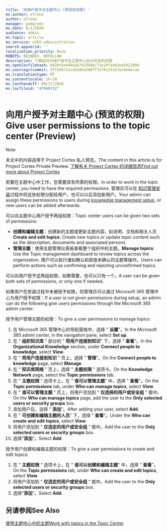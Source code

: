```yaml
---
title: '向用户授予对主题中心 (预览的权限) '
ms.author: efrene
author: efrene
manager: pamgreen
ms.date: 8/1/2020
audience: admin
ms.topic: article
ms.service: o365-administration
search.appverid: ''
localization_priority: None
ROBOTS: NOINDEX, NOFOLLOW
description: 了解如何为用户授予在主题中心执行任务的权限
ms.openlocfilehash: b920c6e444eda7b33b8ec71e1bfa4d3ee5b220b6
ms.sourcegitcommit: dffb9b72acd2e0bd286ff7e79c251e7ec6e8ecae
ms.translationtype: MT
ms.contentlocale: zh-CN
ms.lasthandoff: 09/17/2020
ms.locfileid: "47949722"
---
```

# <a name="give-user-permissions-to-the-topic-center-preview"></a><span data-ttu-id="586a4-103">向用户授予对主题中心 (预览的权限) </span><span class="sxs-lookup"><span data-stu-id="586a4-103">Give user permissions to the topic center (Preview)</span></span>

> [!Note] 
> <span data-ttu-id="586a4-104">本文中的内容适用于 Project Cortex 私人预览。</span><span class="sxs-lookup"><span data-stu-id="586a4-104">The content in this article is for Project Cortex Private Preview.</span></span> [<span data-ttu-id="586a4-105">了解有关 Project Cortex 的详细信息</span><span class="sxs-lookup"><span data-stu-id="586a4-105">Find out more about Project Cortex</span></span>](https://aka.ms/projectcortex) 

<span data-ttu-id="586a4-106">若要在主题中心中工作，您需要具有所需的权限。</span><span class="sxs-lookup"><span data-stu-id="586a4-106">In order to work in the topic center, you need to have the required permissions.</span></span> <span data-ttu-id="586a4-107">管理员可以在 [知识管理安装](set-up-knowledge-network.md)过程中将这些权限分配给用户，也可以以后添加新用户。</span><span class="sxs-lookup"><span data-stu-id="586a4-107">Your admin can assign these permissions to users during [knowledge management setup](set-up-knowledge-network.md), or new users can be added afterwards.</span></span>

<span data-ttu-id="586a4-108">可以向主题中心用户授予两组权限：</span><span class="sxs-lookup"><span data-stu-id="586a4-108">Topic center users can be given two sets of permissions:</span></span>

- <span data-ttu-id="586a4-109">**创建和编辑主题**：创建新的主题或更新主题内容，如说明、文档和相关人员</span><span class="sxs-lookup"><span data-stu-id="586a4-109">**Create and edit topics**: Create new topics or update topic content such as the description, documents and associated persons</span></span>
- <span data-ttu-id="586a4-110">**管理主题**：使用主题管理仪表板查看整个组织中的主题。</span><span class="sxs-lookup"><span data-stu-id="586a4-110">**Manage topics**: Use the Topic management dashboard to review topics across the organization.</span></span> <span data-ttu-id="586a4-111">用户可以执行诸如确认和拒绝未确认的主题等操作。</span><span class="sxs-lookup"><span data-stu-id="586a4-111">Users can perform actions such as confirming and rejecting unconfirmed topics.</span></span>

<span data-ttu-id="586a4-112">可以向用户授予这两组权限，如果需要，也可以只有一个。</span><span class="sxs-lookup"><span data-stu-id="586a4-112">A user can be given both sets of permissions, or only one if needed.</span></span> 

<span data-ttu-id="586a4-113">如果用户在安装过程中未被授予权限，则管理员可以通过 Microsoft 365 管理中心为用户授予权限：</span><span class="sxs-lookup"><span data-stu-id="586a4-113">If a user is not given permissions during setup, an admin can do the following give users permissions through the Microsoft 365 admin center:</span></span>

<span data-ttu-id="586a4-114">授予用户管理主题的权限：</span><span class="sxs-lookup"><span data-stu-id="586a4-114">To give a user permissions to manage topics:</span></span>

1. <span data-ttu-id="586a4-115">在 Microsoft 365 管理中心的导航窗格中，选择 " **设置**"。</span><span class="sxs-lookup"><span data-stu-id="586a4-115">In the Microsoft 365 admin center, in the navigation pane, select **Set up**.</span></span>
2. <span data-ttu-id="586a4-116">在 " **组织知识库** " 部分的 " **将用户连接到知识**" 下，选择 " **查看**"。</span><span class="sxs-lookup"><span data-stu-id="586a4-116">In the **Organizational Knowledge** section, under **Connect people to knowledge**, select **View**.</span></span>
3. <span data-ttu-id="586a4-117">在 " **将用户连接到知识** " 页上，选择 " **管理**"。</span><span class="sxs-lookup"><span data-stu-id="586a4-117">On the **Connect people to knowledge** page, select **Manage**.</span></span>
4. <span data-ttu-id="586a4-118">在 " **知识库网络** " 页上，选择 " **主题权限** " 选项卡。</span><span class="sxs-lookup"><span data-stu-id="586a4-118">On the **Knowledge Network** page, select the **Topic permissions** tab.</span></span>
5. <span data-ttu-id="586a4-119">在 " **主题权限** " 选项卡上，在 " **谁可以管理主题**" 中，选择 " **查看**"。</span><span class="sxs-lookup"><span data-stu-id="586a4-119">On the **Topic permissions** tab, under **Who can manage topics**, select **View**.</span></span>
6.  <span data-ttu-id="586a4-120">在 " **谁可以管理主题** " 页上，将用户添加到 " **仅选择的用户或安全组** " 框中。</span><span class="sxs-lookup"><span data-stu-id="586a4-120">On the **Who can manage topics** page, add the user to the **Only selected users or security groups** box.</span></span>
7. <span data-ttu-id="586a4-121">添加用户后，选择 " **添加**"。</span><span class="sxs-lookup"><span data-stu-id="586a4-121">After adding your user, select **Add**.</span></span>
3. <span data-ttu-id="586a4-122">在 " **可创建和编辑主题的人员**" 下，选择 " **查看**"。</span><span class="sxs-lookup"><span data-stu-id="586a4-122">Under the **Who can create and edit topics**, select **View**.</span></span>
4. <span data-ttu-id="586a4-123">将用户添加到 " **仅选定的用户或安全组** " 框中。</span><span class="sxs-lookup"><span data-stu-id="586a4-123">Add the user to the **Only selected users or security groups** box.</span></span>
5. <span data-ttu-id="586a4-124">选择“**添加**”。</span><span class="sxs-lookup"><span data-stu-id="586a4-124">Select **Add**.</span></span>

<span data-ttu-id="586a4-125">授予用户创建和编辑主题的权限：</span><span class="sxs-lookup"><span data-stu-id="586a4-125">To give a user permissions to create and edit topics:</span></span>

1. <span data-ttu-id="586a4-126">在 " **主题权限** " 选项卡上，在 " **谁可以创建和编辑主题**" 中，选择 " **查看**"。</span><span class="sxs-lookup"><span data-stu-id="586a4-126">On the **Topic permissions** tab, under **Who can create and edit topics**, select **View**.</span></span>
2. <span data-ttu-id="586a4-127">将用户添加到 " **仅选定的用户或安全组** " 框中。</span><span class="sxs-lookup"><span data-stu-id="586a4-127">Add the user to the **Only selected users or security groups** box.</span></span>
3. <span data-ttu-id="586a4-128">选择“**添加**”。</span><span class="sxs-lookup"><span data-stu-id="586a4-128">Select **Add**.</span></span>



## <a name="see-also"></a><span data-ttu-id="586a4-129">另请参阅</span><span class="sxs-lookup"><span data-stu-id="586a4-129">See Also</span></span>
  
[<span data-ttu-id="586a4-130">使用主题中心中的主题</span><span class="sxs-lookup"><span data-stu-id="586a4-130">Work with topics in the Topic Center</span></span>](work-with-topics.md)



